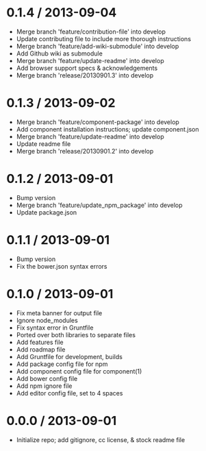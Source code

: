 0.1.4 / 2013-09-04 
==================

 * Merge branch 'feature/contribution-file' into develop
 * Update contributing file to include more thorough instructions
 * Merge branch 'feature/add-wiki-submodule' into develop
 * Add Github wiki as submodule
 * Merge branch 'feature/update-readme' into develop
 * Add browser support specs & acknowledgements
 * Merge branch 'release/20130901.3' into develop

0.1.3 / 2013-09-02 
==================

 * Merge branch 'feature/component-package' into develop
 * Add component installation instructions; update component.json
 * Merge branch 'feature/update-readme' into develop
 * Update readme file
 * Merge branch 'release/20130901.2' into develop

0.1.2 / 2013-09-01 
==================

 * Bump version
 * Merge branch 'feature/update_npm_package' into develop
 * Update package.json

0.1.1 / 2013-09-01 
==================

 * Bump version
 * Fix the bower.json syntax errors

0.1.0 / 2013-09-01 
==================

 * Fix meta banner for output file
 * Ignore node_modules
 * Fix syntax error in Gruntfile
 * Ported over both libraries to separate files
 * Add features file
 * Add roadmap file
 * Add Gruntfile for development, builds
 * Add package config file for npm
 * Add component config file for component(1)
 * Add bower config file
 * Add npm ignore file
 * Add editor config file, set to 4 spaces

0.0.0 / 2013-09-01 
==================

 * Initialize repo; add gitignore, cc license, & stock readme file
